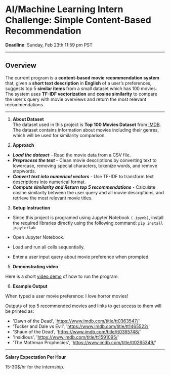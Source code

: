 # AI/Machine Learning Intern Challenge: Simple Content-Based Recommendation

**Deadline**: Sunday, Feb 23th 11:59 pm PST

---

## Overview

The current program is a **content-based movie recommendation system** that, given a **short text description** in **English** of a user’s preferences, suggests top 5 **similar items** from a small dataset which has 100 movies. The system uses **TF-IDF vectorization** and **cosine similarity** to compare the user's query with movie overviews and return the most relevant recommendations.

---

1. **About Dataset**  
The dataset used in this project is **Top 100 Movies Dataset** from [IMDB](https://www.imdb.com/list/ls053251213/). The dataset contains information about movies including their genres, which will be used for similarity comparison.

2. **Approach**  
- ***Load the dataset*** - Read the movie data from a CSV file.
- ***Preprocess the text*** - Clean movie descriptions by converting text to lowercase, removing special characters, tokenize words, and remove stopwords.
- ***Convert text into numerical vectors*** - Use TF-IDF to transform text descriptions into numerical format.
- ***Compute similarity and Return top 5 recommendations*** - Calculate cosine similarity between the user query and all movie descriptions, and retrieve the most relevant movie titles.

3. **Setup Instruction**  
- Since this project is programed using Jupyter Notebook ```(.ipynb)```, install the required libraries directly using the following command: ```pip install jupyterlab```

- Open Jupyter Notebook.
- Load and run all cells sequentially.
- Enter a user input query about movie preference when prompted.

5. **Demonstrating video** 

Here is a short [video demo](https://youtu.be/0F_FnaNtMWQ) of how to run the program. 

6. **Example Output**

When typed a user movie preference:  I love horror movies! 

Outputs of top 5 recommended movies and links to get access to them will be printed as: 

- 'Dawn of the Dead', 'https://www.imdb.com/title/tt0363547/'
- 'Tucker and Dale vs Evil', 'https://www.imdb.com/title/tt1465522/'
- 'Shaun of the Dead', 'https://www.imdb.com/title/tt0365748/'
- 'Insidious', 'https://www.imdb.com/title/tt1591095/'
- 'The Mothman Prophecies', 'https://www.imdb.com/title/tt0265349/'

---
**Salary Expectation Per Hour**

15-30$/hr for the internship.
